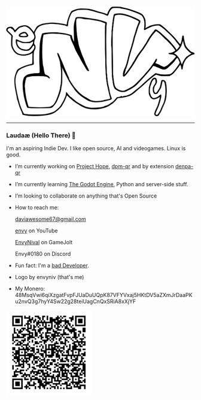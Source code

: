 ![my logo](envy.svg)

- - -

### Laudaæ (Hello There) 👋


I'm an aspiring Indie Dev. I like open source, AI and videogames.
Linux is good.

- I’m currently working on [Project Hope](https://github.com/envyniv/Project-Hope), [dpm-qr](https://github.com/envyniv/dpm-qr) and by extension [denpa-qr](https://github.com/envyniv/denpa-qr)
- I’m currently learning [The Godot Engine](godotengine.com), Python and server-side stuff.
- I’m looking to collaborate on anything that's Open Source
- How to reach me:

  daviawesome67@gmail.com

  [envy](https://www.youtube.com/channel/UCErwEdNhRLN10PUkJXOAbpQ) on YouTube

  [EnvyNival](https://gamejolt.com/@EnvyNival) on GameJolt

  Envy#0180 on Discord

- Fun fact: I'm a [bad Developer](https://imgur.com/a/YSIaJr3).

- Logo by envyniv (that's me)
- My Monero: 48MsqVwi6qiXzgatFvpFJUaDuUQpK87VFYVxaj5HKtDV5aZXmJrDaaPKu2nvQ3g7hyY4Sw22g28teiUagCnQxSRiA8xXjYF

![](Monero.png)
